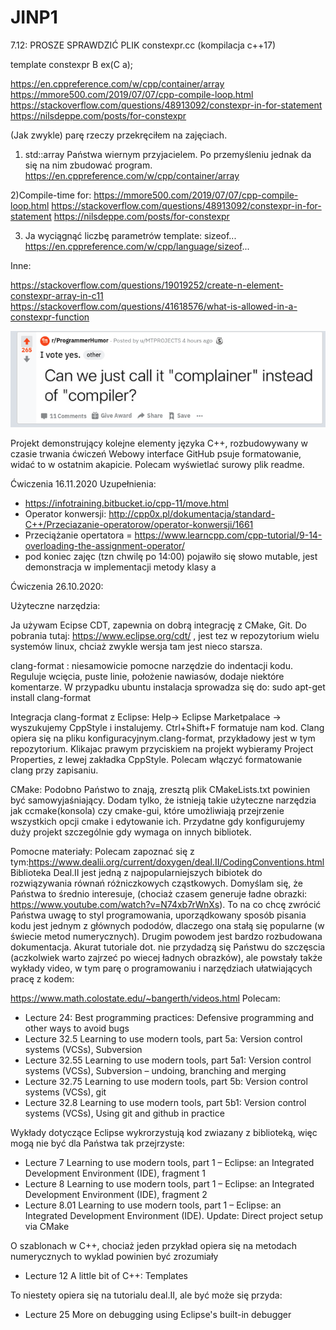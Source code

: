 # JINP1
7.12:
PROSZE SPRAWDZIĆ PLIK constexpr.cc (kompilacja c++17)

template<typename T>
constexpr B<T> ex(C<T> a);
  
https://en.cppreference.com/w/cpp/container/array 
https://mmore500.com/2019/07/07/cpp-compile-loop.html
https://stackoverflow.com/questions/48913092/constexpr-in-for-statement
https://nilsdeppe.com/posts/for-constexpr

(Jak zwykle) parę rzeczy przekręciłem na zajęciach. 
1) std::array Państwa wiernym przyjacielem. Po przemyśleniu jednak da się na nim zbudować program.
https://en.cppreference.com/w/cpp/container/array

2)Compile-time for:
https://mmore500.com/2019/07/07/cpp-compile-loop.html
https://stackoverflow.com/questions/48913092/constexpr-in-for-statement
https://nilsdeppe.com/posts/for-constexpr

3) Ja wyciągnąć liczbę parametrów template:
sizeof...
https://en.cppreference.com/w/cpp/language/sizeof...

Inne:

https://stackoverflow.com/questions/19019252/create-n-element-constexpr-array-in-c11
https://stackoverflow.com/questions/41618576/what-is-allowed-in-a-constexpr-function




![](https://github.com/mwichro/JINP1/blob/main/image_2020-11-19_030127.png)

Projekt demonstrujący kolejne elementy języka C++, rozbudowywany w czasie trwania ćwiczeń
Webowy interface GitHub psuje formatowanie, widać to w ostatnim akapicie. Polecam wyświetlać surowy plik readme.

Ćwiczenia 16.11.2020
Uzupełnienia:
+ https://infotraining.bitbucket.io/cpp-11/move.html
+ Operator konwersji: http://cpp0x.pl/dokumentacja/standard-C++/Przeciazanie-operatorow/operator-konwersji/1661
+ Przeciążanie opertatora = https://www.learncpp.com/cpp-tutorial/9-14-overloading-the-assignment-operator/
+ pod koniec zajęc (tzn chwilę po 14:00)  pojawiło się słowo mutable, jest demonstracja w implementacji metody klasy a 

Ćwiczenia 26.10.2020:

Użyteczne narzędzia:

Ja używam Ecipse CDT, zapewnia on dobrą integrację z CMake, Git. Do pobrania tutaj:
https://www.eclipse.org/cdt/ , jest tez w repozytorium wielu systemów linux, chciaż zwykle wersja tam jest nieco starsza.

clang-format : niesamowicie pomocne narzędzie do indentacji kodu. Reguluje wcięcia, puste linie, położenie nawiasów, dodaje niektóre komentarze. 
W przypadku ubuntu instalacja sprowadza się do:
 sudo apt-get install clang-format
 
 Integracja clang-format z Eclipse:
Help-> Eclipse Marketpalace -> wyszukujemy CppStyle i instalujemy. Ctrl+Shift+F formatuje nam kod. Clang opiera się na pliku konfiguracyjnym.clang-format, przykładowy jest w tym repozytorium.
Klikajac prawym przyciskiem na projekt wybieramy Project Properties, z lewej zakładka CppStyle. Polecam włączyć formatowanie clang przy zapisaniu.
 
 CMake: Podobno Państwo to znają, zresztą plik CMakeLists.txt powinien być samowyjaśniający. Dodam tylko, że istnieją takie użyteczne narzędzia jak ccmake(konsola) czy cmake-gui, które umożliwiają przejrzenie wszystkich opcji cmake i edytowanie ich.  Przydatne gdy konfigurujemy duży projekt szczególnie gdy wymaga on  innych bibliotek.
 
 Pomocne materiały:
Polecam zapoznać się z tym:https://www.dealii.org/current/doxygen/deal.II/CodingConventions.html
Biblioteka Deal.II jest jedną z najpopularniejszych bibiotek do rozwiązywania równań różniczkowych cząstkowych. Domyślam się, że Państwa to średnio interesuje, (chociaż czasem generuje ładne obrazki: https://www.youtube.com/watch?v=N74xb7rWnXs). To na co chcę zwrócić Państwa uwagę to styl programowania, uporządkowany sposób pisania kodu jest jednym z głównych pododów, dlaczego ona stałą się popularne (w świecie metod numerycznych).
Drugim powodem jest bardzo rozbudowana dokumentacja. Akurat tutoriale dot. nie przydadzą się Państwu do szczęscia (aczkolwiek warto zajrzeć po wiecej ładnych obrazków), ale powstały także wykłady video, w tym parę o programowaniu i narzędziach ułatwiających pracę z kodem:

https://www.math.colostate.edu/~bangerth/videos.html
Polecam:
+ Lecture 24:	Best programming practices: Defensive programming and other ways to avoid bugs    
+ Lecture 32.5	Learning to use modern tools, part 5a: Version control systems (VCSs), Subversion
+ Lecture 32.55	Learning to use modern tools, part 5a1: Version control systems (VCSs), Subversion – undoing, branching and merging
+ Lecture 32.75	Learning to use modern tools, part 5b: Version control systems (VCSs), git
+ Lecture 32.8	Learning to use modern tools, part 5b1: Version control systems (VCSs), Using git and github in practice

Wykłady dotyczące Eclipse wykrorzystują kod zwiazany z biblioteką, więc mogą nie być dla Państwa tak przejrzyste:
+ Lecture 7	Learning to use modern tools, part 1 – Eclipse: an Integrated Development Environment (IDE), fragment 1
+ Lecture 8	Learning to use modern tools, part 1 – Eclipse: an Integrated Development Environment (IDE), fragment 2
+ Lecture 8.01	Learning to use modern tools, part 1 – Eclipse: an Integrated Development Environment (IDE). Update: Direct project setup via CMake

O szablonach w C++, chociaż jeden przykład opiera się na metodach numerycznych to wyklad powinien być zrozumiały
+ Lecture 12	A little bit of C++: Templates

To niestety opiera się na tutorialu deal.II, ale być może się przyda:
+ Lecture 25	More on debugging using Eclipse's built-in debugger

